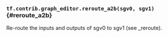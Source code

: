 ### `tf.contrib.graph_editor.reroute_a2b(sgv0, sgv1)` {#reroute_a2b}

Re-route the inputs and outputs of sgv0 to sgv1 (see _reroute).

